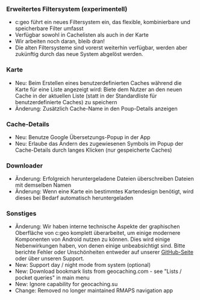 ### Erweitertes Filtersystem (experimentell)
- c:geo führt ein neues Filtersystem ein, das flexible, kombinierbare und speicherbare Filter umfasst
- Verfügbar sowohl in Cachelisten als auch in der Karte
- Wir arbeiten noch daran, bleib dran!
- Die alten Filtersysteme sind vorerst weiterhin verfügbar, werden aber zukünftig durch das neue System abgelöst werden.

### Karte
- Neu: Beim Erstellen eines benutzerdefinierten Caches während die Karte für eine Liste angezeigt wird: Biete dem Nutzer an den neuen Cache in der aktuellen Liste (statt in der Standardliste für benutzerdefinierte Caches) zu speichern
- Änderung: Zusätzlich Cache-Name in den Poup-Details anzeigen

### Cache-Details
- Neu: Benutze Google Übersetzungs-Popup in der App
- Neu: Erlaube das Ändern des zugewiesenen Symbols im Popup der Cache-Details durch langes Klicken (nur gespeicherte Caches)

### Downloader
- Änderung: Erfolgreich heruntergeladene Dateien überschreiben Dateien mit demselben Namen
- Änderung: Wenn eine Karte ein bestimmtes Kartendesign benötigt, wird dieses bei Bedarf automatisch heruntergeladen

### Sonstiges
- Änderung: Wir haben interne technische Aspekte der graphischen Oberfläche von c:geo komplett überarbeitet, um einige modernere Komponenten von Android nutzen zu können. Dies wird einige Nebenwirkungen haben, von denen einige unbeabsichtigt sind. Bitte berichte Fehler oder Unschönheiten entweder auf unserer [GitHub-Seite](https://www.github.com/cgeo/cgeo/issues) oder über unseren Support.
- New: Support day / night mode from system (optional)
- New: Download bookmark lists from geocaching.com - see "Lists / pocket queries" in main menu
- New: Ignore capability for geocaching.su
- Change: Removed no longer maintained RMAPS navigation app
